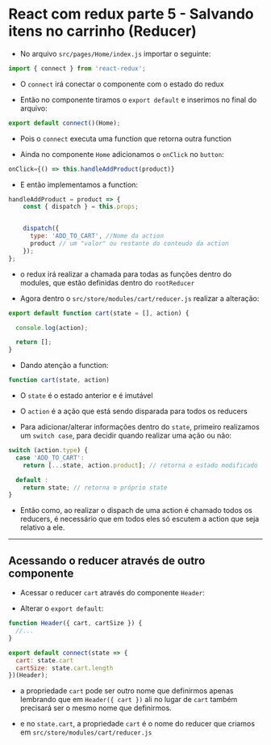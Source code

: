 <h1>React com redux parte 5 - Salvando itens no carrinho (Reducer)</h1>

- No arquivo `src/pages/Home/index.js` importar o seguinte:

```js
import { connect } from 'react-redux';
```

- O `connect` irá conectar o componente com o estado do redux

- Então no componente tiramos o `export default` e inserimos no final do arquivo:

```js
export default connect()(Home);
```

- Pois o `connect` executa uma function que retorna outra function

- Ainda no componente `Home` adicionamos o `onClick` no `button`:

```js
onClick={() => this.handleAddProduct(product)}
```

- E então implementamos a function:

```js
handleAddProduct = product => {
    const { dispatch } = this.props;


    dispatch({
      type: 'ADD_TO_CART', //Nome da action
      product // um "valor" ou restante do conteudo da action
    });
};
```
- o redux irá realizar a chamada para todas as funções dentro do modules, que estão definidas dentro do `rootReducer`

- Agora dentro o `src/store/modules/cart/reducer.js` realizar a alteração:

```js
export default function cart(state = [], action) {

  console.log(action);

  return [];
}

```

- Dando atenção a function:

```js
function cart(state, action)
```

- O `state` é o estado anterior e é imutável

- O `action` é a ação que está sendo disparada para todos os reducers

- Para adicionar/alterar informações dentro do `state`, primeiro realizamos um `switch case`, para decidir quando realizar uma ação ou não:

```js
switch (action.type) {
  case 'ADD_TO_CART':
    return [...state, action.product]; // retorna o estado modificado

  default :
    return state; // retorna o próprio state
}
```

- Então como, ao realizar o dispach de uma action é chamado todos os reducers, é necessário que em todos eles só escutem a action que seja relativo a ele.


----


<h2>Acessando o reducer através de outro componente</h2>

- Acessar o reducer `cart` através do componente `Header`:

- Alterar o `export default`:

```js
function Header({ cart, cartSize }) {
  //...
}

export default connect(state => {
  cart: state.cart
  cartSize: state.cart.length
})(Header);
```


- a propriedade `cart` pode ser outro nome que definirmos apenas lembrando que em `Header({ cart })` ali no lugar de `cart` também precisará ser o mesmo nome que definirmos.

- e no `state.cart`, a propriedade `cart` é o nome do reducer que criamos em `src/store/modules/cart/reducer.js`

